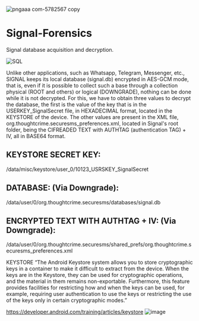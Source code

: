 
![pngaaa com-5782567 copy](https://user-images.githubusercontent.com/102838167/202283005-9b436713-5068-4a04-b573-0affd798f6d1.png)

# Signal-Forensics
Signal database acquisition and decryption.


![SQL](https://user-images.githubusercontent.com/102838167/202283462-514c167c-a3d7-447a-bede-50bc9322318c.PNG)

Unlike other applications, such as Whatsapp, Telegram, Messenger, etc., SIGNAL keeps its local database (signal.db) encrypted in AES-GCM mode, that is, even if it is possible to collect such a base through a collection physical (ROOT and others) or logical (DOWNGRADE), nothing can be done while it is not decrypted.
For this, we have to obtain three values ​​to decrypt the database, the first is the value of the key that is in the USERKEY_SignalSecret file, in HEXADECIMAL format, located in the KEYSTORE of the device. The other values ​​are present in the XML file, org.thoughtcrime.securesms_preferences.xml, located in Signal's root folder, being the CIFREADED TEXT with AUTHTAG (authentication TAG) + IV, all in BASE64 format.


## KEYSTORE SECRET KEY:
/data/misc/keystore/user_0/10123_USRSKEY_SignalSecret

## DATABASE: (Via Downgrade):
/data/user/0/org.thoughtcrime.securesms/databases/signal.db

## ENCRYPTED TEXT WITH AUTHTAG + IV: (Via Downgrade):
/data/user/0/org.thoughtcrime.securesms/shared_prefs/org.thoughtcrime.securesms_preferences.xml

KEYSTORE
“The Android Keystore system allows you to store cryptographic keys in a container to make it difficult to extract from the device. When the keys are in the Keystore, they can be used for cryptographic operations, and the material in them remains non-exportable. Furthermore, this feature provides facilities for restricting how and when the keys can be used, for example, requiring user authentication to use the keys or restricting the use of the keys only in certain cryptographic modes.”

https://developer.android.com/training/articles/keystore
![image](https://user-images.githubusercontent.com/102838167/202284214-2a813770-787f-4b41-a04a-53bb89cdde54.png)

